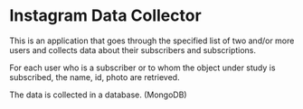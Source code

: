 # Instagram Data Collector
This is an application that goes through the specified list of two and/or more users and collects data about their subscribers and subscriptions.

For each user who is a subscriber or to whom the object under study is subscribed, the name, id, photo are retrieved.

The data is collected in a database. (MongoDB)

